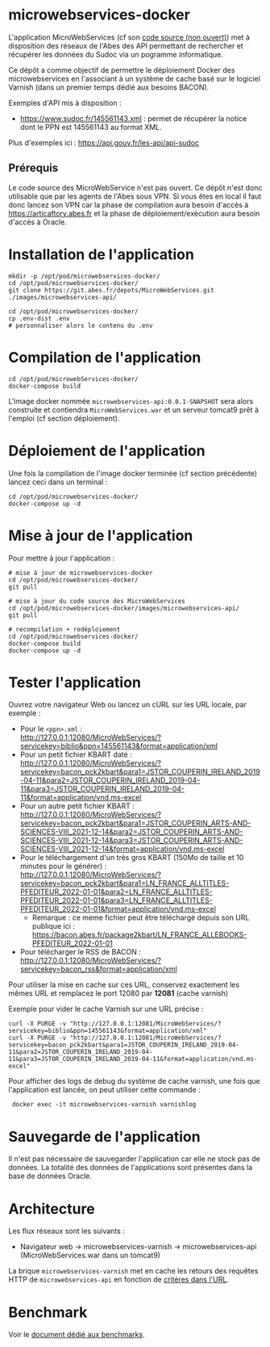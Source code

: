 # microwebservices-docker

L'application MicroWebServices (cf son [code source (non ouvert)](https://git.abes.fr/depots/MicroWebServices.git)) met à disposition des réseaux de l'Abes des API permettant de rechercher et récupérer les données du Sudoc via un pogramme informatique. 

Ce dépôt a comme objectif de permettre le déploiement Docker des microwebservices en l'associant à un système de cache basé sur le logiciel Varnish (dans un premier temps dédié aux besoins BACON).

Exemples d'API mis à disposition :
  - https://www.sudoc.fr/145561143.xml : permet de récupérer la notice dont le PPN est 145561143 au format XML.

Plus d'exemples ici : https://api.gouv.fr/les-api/api-sudoc

## Prérequis

Le code source des MicroWebService n'est pas ouvert. Ce dépôt n'est donc utilisable que par les agents de l'Abes sous VPN.
Si vous êtes en local il faut donc lancez son VPN car la phase de compilation aura besoin d'accès à https://articaftory.abes.fr et la phase de déploiement/exécution aura besoin d'accès à Oracle.

# Installation de l'application

```
mkdir -p /opt/pod/microwebservices-docker/
cd /opt/pod/microwebservices-docker/
git clone https://git.abes.fr/depots/MicroWebServices.git ./images/microwebservices-api/

cd /opt/pod/microwebservices-docker/
cp .env-dist .env
# personnaliser alors le contenu du .env
```

# Compilation de l'application

```
cd /opt/pod/microwebServices-docker/
docker-compose build
```
L'image docker nommée `microwebservices-api:0.0.1-SNAPSHOT` sera alors construite et contiendra `MicroWebServices.war` et un serveur tomcat9 prêt à l'emploi (cf section déploiement).

# Déploiement de l'application

Une fois la compilation de l'image docker terminée (cf section précédente) lancez ceci dans un terminal :
```
cd /opt/pod/microwebservices-docker/
docker-compose up -d
```

# Mise à jour de l'application

Pour mettre à jour l'application :
```
# mise à jour de microwebservices-docker
cd /opt/pod/microwebservices-docker/
git pull

# mise à jour du code source des MicroWebServices
cd /opt/pod/microwebservices-docker/images/microwebservices-api/
git pull

# recompilation + redéploiement
cd /opt/pod/microwebservices-docker/
docker-compose build
docker-compose up -d
```

# Tester l'application

Ouvrez votre navigateur Web ou lancez un cURL sur les URL locale, par exemple : 
- Pour le `<ppn>.xml` :  
  http://127.0.0.1:12080/MicroWebServices/?servicekey=biblio&ppn=145561143&format=application/xml
- Pour un petit fichier KBART daté :
  http://127.0.0.1:12080/MicroWebServices/?servicekey=bacon_pck2kbart&para1=JSTOR_COUPERIN_IRELAND_2019-04-11&para2=JSTOR_COUPERIN_IRELAND_2019-04-11&para3=JSTOR_COUPERIN_IRELAND_2019-04-11&format=application/vnd.ms-excel
- Pour un autre petit fichier KBART :  
  http://127.0.0.1:12080/MicroWebServices/?servicekey=bacon_pck2kbart&para1=JSTOR_COUPERIN_ARTS-AND-SCIENCES-VIII_2021-12-14&para2=JSTOR_COUPERIN_ARTS-AND-SCIENCES-VIII_2021-12-14&para3=JSTOR_COUPERIN_ARTS-AND-SCIENCES-VIII_2021-12-14&format=application/vnd.ms-excel
- Pour le téléchargement d'un très gros KBART (150Mo de taille et 10 minutes pour le générer) :  
  http://127.0.0.1:12080/MicroWebServices/?servicekey=bacon_pck2kbart&para1=LN_FRANCE_ALLTITLES-PFEDITEUR_2022-01-01&para2=LN_FRANCE_ALLTITLES-PFEDITEUR_2022-01-01&para3=LN_FRANCE_ALLTITLES-PFEDITEUR_2022-01-01&format=application/vnd.ms-excel
  - Remarque : ce meme fichier peut être téléchargé depuis son URL publique ici :  
    https://bacon.abes.fr/package2kbart/LN_FRANCE_ALLEBOOKS-PFEDITEUR_2022-01-01
- Pour télécharger le RSS de BACON :
  http://127.0.0.1:12080/MicroWebServices/?servicekey=bacon_rss&format=application/xml

Pour utiliser la mise en cache sur ces URL, conservez exactement les mêmes URL et remplacez le port 12080 par **12081** (cache varnish)

Exemple pour vider le cache Varnish sur une URL précise :
```
curl -X PURGE -v "http://127.0.0.1:12081/MicroWebServices/?servicekey=biblio&ppn=145561143&format=application/xml"
curl -X PURGE -v "http://127.0.0.1:12081/MicroWebServices/?servicekey=bacon_pck2kbart&para1=JSTOR_COUPERIN_IRELAND_2019-04-11&para2=JSTOR_COUPERIN_IRELAND_2019-04-11&para3=JSTOR_COUPERIN_IRELAND_2019-04-11&format=application/vnd.ms-excel"
```

Pour afficher des logs de debug du système de cache varnish, une fois que l'application est lancée, on peut utiliser cette commande :
```
 docker exec -it microwebservices-varnish varnishlog
```

# Sauvegarde de l'application

Il n'est pas nécessaire de sauvegarder l'application car elle ne stock pas de données. La totalité des données de l'applications sont présentes dans la base de données Oracle.

# Architecture

Les flux réseaux sont les suivants :
- Navigateur web -> microwebservices-varnish -> microwebservices-api (MicroWebServices.war dans un tomcat9)

La brique ``microwebservices-varnish`` met en cache les retours des requêtes HTTP de ``microwebservices-api`` en fonction de [critères dans l'URL](https://github.com/abes-esr/microwebservices-docker/blob/develop/images/microwebservices-varnish/default.vcl#L21-L30).

# Benchmark

Voir le [document dédié aux benchmarks](./BENCHMARK.md).
